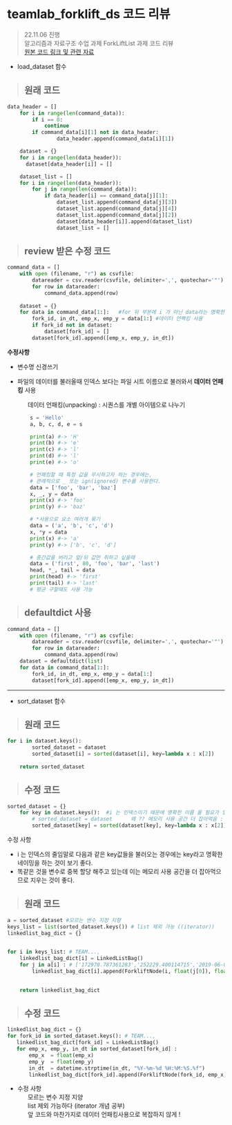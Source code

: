 # teamlab_forklift_ds 코드 리뷰 
> 22.11.06 진행 <br>
> 알고리즘과 자료구조 수업 과제 ForkLiftList 과제 코드 리뷰<br>
> [원본 코드 링크 및 관련 자료](https://github.com/pizzalist/dsaa-2022/tree/main/dsaa/teamlab_forklift_ds)
+ load_dataset 함수
> ## 원래 코드
```python
data_header = []
    for i in range(len(command_data)):
        if i == 0:
            continue
        if command_data[i][1] not in data_header:
                data_header.append(command_data[i][1])  

    dataset = {}
    for i in range(len(data_header)):
      dataset[data_header[i]] = []

    dataset_list = []
    for i in range(len(data_header)):
        for j in range(len(command_data)):
            if data_header[i] == command_data[j][1]:
                dataset_list.append(command_data[j][3])
                dataset_list.append(command_data[j][4]) 
                dataset_list.append(command_data[j][2])
                dataset[data_header[i]].append(dataset_list)
                dataset_list = []
```
> ## review 받은 수정 코드
> 
```python
command_data = []
    with open (filename, "r") as csvfile:
        datareader = csv.reader(csvfile, delimiter=',', quotechar='"')
        for row in datareader:
            command_data.append(row)
    
    dataset = {}
    for data in command_data[1:]:   #for 뒤 부분에 i 가 아닌 data라는 명확한 이름을 정해줌 
        fork_id, in_dt, emp_x, emp_y = data[1:] #데이터 언팩킹 사용
        if fork_id not in dataset:
            dataset[fork_id] = []
        dataset[fork_id].append([emp_x, emp_y, in_dt])
```
**수정사항**
+ 변수명 신경쓰기

+ 파일의 데이터를 불러올때 인덱스 보다는 파일 시트 이름으로 불러와서 **데이터 언패킹** 사용
  <ul> 데이터 언패킹(unpacking) : 시퀀스를 개별 아이템으로 나누기
```python
    s = 'Hello'
    a, b, c, d, e = s

    print(a) #-> 'H'
    print(b) #-> 'e'
    print(c) #-> 'l'
    print(d) #-> 'l'
    print(e) #-> 'o'

    # 언패킹할 때 특정 값을 무시하고자 하는 경우에는,
    # 관례적으로 _ 또는 ign(ignored) 변수를 사용한다.
    data = ['foo', 'bar', 'baz']
    x, _, y = data
    print(x) #-> 'foo'
    print(y) #-> 'baz'

    # *사용으로 요소 여러개 묶기 
    data = ('a', 'b', 'c', 'd')
    x, *y = data
    print(x) #-> 'a'
    print(y) #-> ['b', 'c', 'd']

    # 중간값을 버리고 앞/뒤 값만 취하고 싶을때
    data = ('first', 80, 'foo', 'bar', 'last')
    head, *_, tail = data
    print(head) #-> 'first'
    print(tail) #-> 'last'
    # 평균 구할때도 사용 가능
```
  </ul>


  


> ## defaultdict 사용
```python
command_data = []
    with open (filename, "r") as csvfile:
        datareader = csv.reader(csvfile, delimiter=',', quotechar='"')
        for row in datareader:
            command_data.append(row)
    dataset = defaultdict(list)
    for data in command_data[1:]:
        fork_id, in_dt, emp_x, emp_y = data[1:]
        dataset[fork_id].append([emp_x, emp_y, in_dt])
```
---
+ sort_dataset 함수
> ## 원래 코드
```python
for i in dataset.keys():
        sorted_dataset = dataset
        sorted_dataset[i] = sorted(dataset[i], key=lambda x : x[2])
    
    return sorted_dataset
```

> ## 수정 코드
```python
sorted_dataset = {}
    for key in dataset.keys():  #i 는 인덱스이기 때문에 명확한 이름 올 필요가 있다.
        # sorted_dataset = dataset      왜 ?? 메모리 사용 공간 더 잡아먹음 : 지우기 
        sorted_dataset[key] = sorted(dataset[key], key=lambda x : x[2])
```
수정 사항
<ul>
<li>i 는 인덱스의 줄임말로 다음과 같은 key값들을 불러오는 경우에는 key라고 명확한 네이밍을 하는 것이 보기 좋다.
<li>똑같은 것을 변수로 중복 할당 해주고 있는데 이는 메모리 사용 공간을 더 잡아먹으므로 지우는 것이 좋다.
</ul>

> ## 원래 코드
```python
a = sorted_dataset #모르는 변수 지정 지향
keys_list = list(sorted_dataset.keys()) # list 제외 가능 ((iterator))
linkedlist_bag_dict = {}

    
for i in keys_list: # TEAM..., 
    linkedlist_bag_dict[i] = LinkedListBag()
    for j in a[i] : # ['172978.787361283','252229.400114715','2019-06-01 08:30:48.797'] ['172978.787361283','252229.400114715','2019-06-01 08:30:48.797']
        linkedlist_bag_dict[i].append(ForkliftNode(i, float(j[0]), float(j[1]), datetime.strptime(j[2], "%Y-%m-%d %H:%M:%S.%f")))

  
    return linkedlist_bag_dict
```
> ## 수정 코드
 ```python
linkedlist_bag_dict = {}
for fork_id in sorted_dataset.keys(): # TEAM..., 
    linkedlist_bag_dict[fork_id] = LinkedListBag()
    for emp_x, emp_y, in_dt in sorted_dataset[fork_id] : 
        emp_x  = float(emp_x)
        emp_y  = float(emp_y)
        in_dt  = datetime.strptime(in_dt, "%Y-%m-%d %H:%M:%S.%f")
        linkedlist_bag_dict[fork_id].append(ForkliftNode(fork_id, emp_x, emp_y, in_dt))
```
+ 수정 사항
  <ul> 모르는 변수 지정 지양 </ul>
  <ul> list 제외 가능하다 (iterator 개념 공부) </ul>
  <ul> 앞 코드와 마찬가지로 데이터 언패킹사용으로 복잡하지 않게 ! </ul>